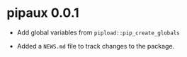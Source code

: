 # pipaux 0.0.1

* Add global variables from `pipload::pip_create_globals`

* Added a `NEWS.md` file to track changes to the package.
